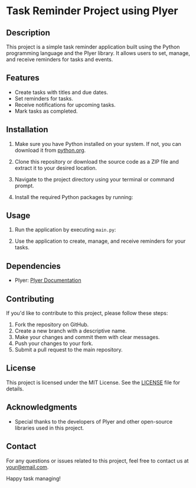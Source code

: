 # Task Reminder Project using Plyer

## Description
This project is a simple task reminder application built using the Python programming language and the Plyer library. It allows users to set, manage, and receive reminders for tasks and events.

## Features
- Create tasks with titles and due dates.
- Set reminders for tasks.
- Receive notifications for upcoming tasks.
- Mark tasks as completed.

## Installation
1. Make sure you have Python installed on your system. If not, you can download it from [python.org](https://www.python.org/downloads/).

2. Clone this repository or download the source code as a ZIP file and extract it to your desired location.

3. Navigate to the project directory using your terminal or command prompt.

4. Install the required Python packages by running:

## Usage
1. Run the application by executing `main.py`:



2. Use the application to create, manage, and receive reminders for your tasks.

## Dependencies
- Plyer: [Plyer Documentation](https://plyer.readthedocs.io/en/latest/)

## Contributing
If you'd like to contribute to this project, please follow these steps:
1. Fork the repository on GitHub.
2. Create a new branch with a descriptive name.
3. Make your changes and commit them with clear messages.
4. Push your changes to your fork.
5. Submit a pull request to the main repository.

## License
This project is licensed under the MIT License. See the [LICENSE](LICENSE) file for details.

## Acknowledgments
- Special thanks to the developers of Plyer and other open-source libraries used in this project.

## Contact
For any questions or issues related to this project, feel free to contact us at [your@email.com](mailto:your@email.com).

Happy task managing!
